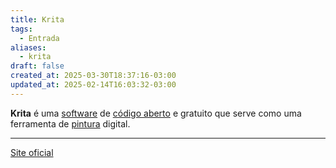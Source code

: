```yaml
---
title: Krita
tags:
  - Entrada
aliases:
  - krita
draft: false
created_at: 2025-03-30T18:37:16-03:00
updated_at: 2025-02-14T16:03:32-03:00
---
```


**Krita** é uma [software](content/notas/2024/07/26/atomo/Software.md) de [código aberto](content/notas/2024/07/26/atomo/Open_Source.md) e gratuito que serve como uma ferramenta de [pintura](content/notas/2025/03/30/atomo/pintura.md) digital.

---

[Site oficial](https://krita.org/en/)